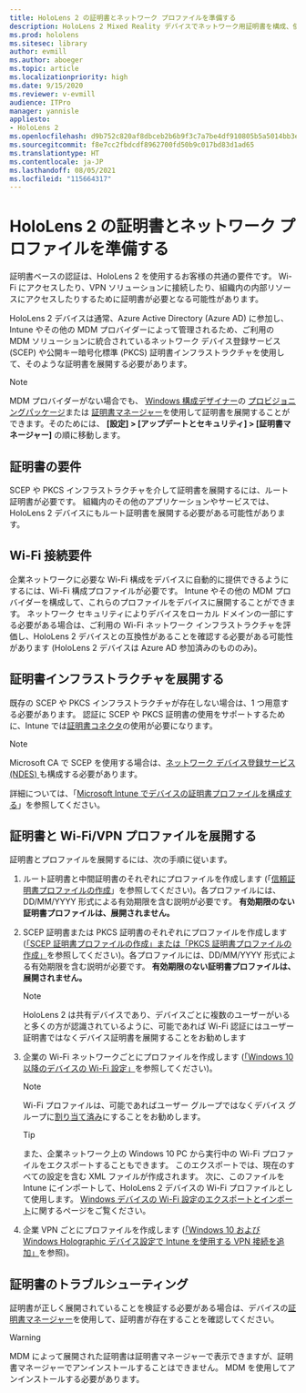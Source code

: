 ```yaml
---
title: HoloLens 2 の証明書とネットワーク プロファイルを準備する
description: HoloLens 2 Mixed Reality デバイスでネットワーク用証明書を構成、使用、展開、トラブルシューティングする方法について説明します。
ms.prod: hololens
ms.sitesec: library
author: evmill
ms.author: aboeger
ms.topic: article
ms.localizationpriority: high
ms.date: 9/15/2020
ms.reviewer: v-evmill
audience: ITPro
manager: yannisle
appliesto:
- HoloLens 2
ms.openlocfilehash: d9b752c820af8dbceb2b6b9f3c7a7be4df910805b5a5014bb3e3650551392ce8
ms.sourcegitcommit: f8e7cc2fbdcdf8962700fd50b9c017bd83d1ad65
ms.translationtype: HT
ms.contentlocale: ja-JP
ms.lasthandoff: 08/05/2021
ms.locfileid: "115664317"
---
```

# <a name="prepare-certificates-and-network-profiles-for-hololens-2"></a>HoloLens 2 の証明書とネットワーク プロファイルを準備する

証明書ベースの認証は、HoloLens 2 を使用するお客様の共通の要件です。 Wi-Fi にアクセスしたり、VPN ソリューションに接続したり、組織内の内部リソースにアクセスしたりするために証明書が必要となる可能性があります。

HoloLens 2 デバイスは通常、Azure Active Directory (Azure AD) に参加し、Intune やその他の MDM プロバイダーによって管理されるため、ご利用の MDM ソリューションに統合されているネットワーク デバイス登録サービス (SCEP) や公開キー暗号化標準 (PKCS) 証明書インフラストラクチャを使用して、そのような証明書を展開する必要があります。 

>[!NOTE]
> MDM プロバイダーがない場合でも、 [Windows 構成デザイナー](https://www.microsoft.com/p/windows-configuration-designer/9nblggh4tx22?rtc=1&activetab=pivot:regionofsystemrequirementstab)の [プロビジョニングパッケージ](hololens-provisioning.md#steps-for-creating-provisioning-packages)または [証明書マネージャー](certificate-manager.md)を使用して証明書を展開することができます。そのためには、 **[設定] > [アップデートとセキュリティ] > [証明書マネージャー]** の順に移動します。

## <a name="certificate-requirements"></a>証明書の要件
SCEP や PKCS インフラストラクチャを介して証明書を展開するには、ルート証明書が必要です。 組織内のその他のアプリケーションやサービスでは、HoloLens 2 デバイスにもルート証明書を展開する必要がある可能性があります。 

## <a name="wi-fi-connectivity-requirements"></a>Wi-Fi 接続要件
企業ネットワークに必要な Wi-Fi 構成をデバイスに自動的に提供できるようにするには、Wi-Fi 構成プロファイルが必要です。 Intune やその他の MDM プロバイダーを構成して、これらのプロファイルをデバイスに展開することができます。 ネットワーク セキュリティによりデバイスをローカル ドメインの一部にする必要がある場合は、ご利用の Wi-Fi ネットワーク インフラストラクチャを評価し、HoloLens 2 デバイスとの互換性があることを確認する必要がある可能性があります (HoloLens 2 デバイスは Azure AD 参加済みのもののみ)。

## <a name="deploy-certificate-infrastructure"></a>証明書インフラストラクチャを展開する
既存の SCEP や PKCS インフラストラクチャが存在しない場合は、1 つ用意する必要があります。 認証に SCEP や PKCS 証明書の使用をサポートするために、Intune では[証明書コネクタ](/mem/intune/protect/certificate-connectors)の使用が必要になります。

> [!NOTE]
> Microsoft CA で SCEP を使用する場合は、[ネットワーク デバイス登録サービス (NDES) ](/mem/intune/protect/certificates-scep-configure#set-up-ndes)も構成する必要があります。

詳細については、「[Microsoft Intune でデバイスの証明書プロファイルを構成する](/intune/certificates-configure)」を参照してください。

## <a name="deploy-certificates-and-wi-fivpn-profile"></a>証明書と Wi-Fi/VPN プロファイルを展開する
証明書とプロファイルを展開するには、次の手順に従います。
1.  ルート証明書と中間証明書のそれぞれにプロファイルを作成します (「[信頼証明書プロファイルの作成](/intune/protect/certificates-configure#create-trusted-certificate-profiles)」を参照してください)。各プロファイルには、DD/MM/YYYY 形式による有効期限を含む説明が必要です。 **有効期限のない証明書プロファイルは、展開されません。**
1.  SCEP 証明書または PKCS 証明書のそれぞれにプロファイルを作成します ([「SCEP 証明書プロファイルの作成」または「PKCS 証明書プロファイルの作成」](/intune/protect/certficates-pfx-configure#create-a-pkcs-certificate-profile)を参照してください)。各プロファイルには、DD/MM/YYYY 形式による有効期限を含む説明が必要です。 **有効期限のない証明書プロファイルは、展開されません。**

    > [!NOTE]
    > HoloLens 2 は共有デバイスであり、デバイスごとに複数のユーザーがいると多くの方が認識されているように、可能であれば Wi-Fi 認証にはユーザー証明書ではなくデバイス証明書を展開することをお勧めします

3.  企業の Wi-Fi ネットワークごとにプロファイルを作成します ([「Windows 10 以降のデバイスの Wi-Fi 設定」](/intune/wi-fi-settings-windows)を参照してください)。 
    > [!NOTE]
    > Wi-Fi プロファイルは、可能であればユーザー グループではなくデバイス グループに[割り当て済み](/mem/intune/configuration/device-profile-assign)にすることをお勧めします。 

    > [!TIP]
    > また、企業ネットワーク上の Windows 10 PC から実行中の Wi-Fi プロファイルをエクスポートすることもできます。 このエクスポートでは、現在のすべての設定を含む XML ファイルが作成されます。 次に、このファイルを Intune にインポートして、HoloLens 2 デバイスの Wi-Fi プロファイルとして使用します。 [Windows デバイスの Wi-Fi 設定のエクスポートとインポート](/mem/intune/configuration/wi-fi-settings-import-windows-8-1)に関するページをご覧ください。

4.  企業 VPN ごとにプロファイルを作成します ([「Windows 10 および Windows Holographic デバイス設定で Intune を使用する VPN 接続を追加」](/intune/vpn-settings-windows-10)を参照)。

## <a name="troubleshooting-certificates"></a>証明書のトラブルシューティング

証明書が正しく展開されていることを検証する必要がある場合は、デバイスの[証明書マネージャー](certificate-manager.md)を使用して、証明書が存在することを確認してください。  

>[!WARNING]
> MDM によって展開された証明書は証明書マネージャーで表示できますが、証明書マネージャーでアンインストールすることはできません。 MDM を使用してアンインストールする必要があります。


